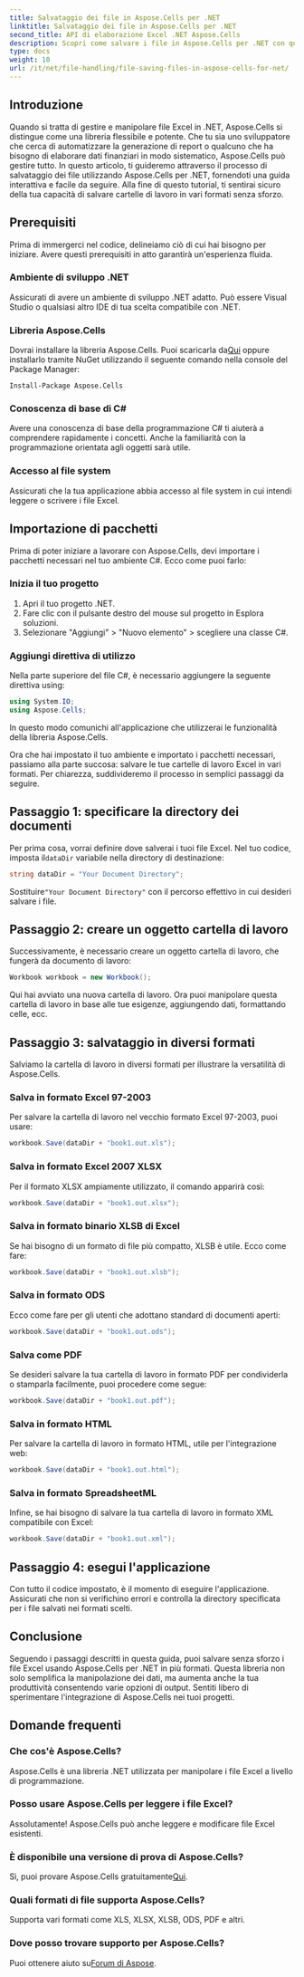 ```yaml
---
title: Salvataggio dei file in Aspose.Cells per .NET
linktitle: Salvataggio dei file in Aspose.Cells per .NET
second_title: API di elaborazione Excel .NET Aspose.Cells
description: Scopri come salvare i file in Aspose.Cells per .NET con questa guida dettagliata che copre vari formati di file.
type: docs
weight: 10
url: /it/net/file-handling/file-saving-files-in-aspose-cells-for-net/
---
```

## Introduzione
Quando si tratta di gestire e manipolare file Excel in .NET, Aspose.Cells si distingue come una libreria flessibile e potente. Che tu sia uno sviluppatore che cerca di automatizzare la generazione di report o qualcuno che ha bisogno di elaborare dati finanziari in modo sistematico, Aspose.Cells può gestire tutto. In questo articolo, ti guideremo attraverso il processo di salvataggio dei file utilizzando Aspose.Cells per .NET, fornendoti una guida interattiva e facile da seguire. Alla fine di questo tutorial, ti sentirai sicuro della tua capacità di salvare cartelle di lavoro in vari formati senza sforzo.

## Prerequisiti

Prima di immergerci nel codice, delineiamo ciò di cui hai bisogno per iniziare. Avere questi prerequisiti in atto garantirà un'esperienza fluida.

### Ambiente di sviluppo .NET
Assicurati di avere un ambiente di sviluppo .NET adatto. Può essere Visual Studio o qualsiasi altro IDE di tua scelta compatibile con .NET.

### Libreria Aspose.Cells
 Dovrai installare la libreria Aspose.Cells. Puoi scaricarla da[Qui](https://releases.aspose.com/cells/net/) oppure installarlo tramite NuGet utilizzando il seguente comando nella console del Package Manager:
```
Install-Package Aspose.Cells
```

### Conoscenza di base di C#
Avere una conoscenza di base della programmazione C# ti aiuterà a comprendere rapidamente i concetti. Anche la familiarità con la programmazione orientata agli oggetti sarà utile.

### Accesso al file system
Assicurati che la tua applicazione abbia accesso al file system in cui intendi leggere o scrivere i file Excel. 

## Importazione di pacchetti

Prima di poter iniziare a lavorare con Aspose.Cells, devi importare i pacchetti necessari nel tuo ambiente C#. Ecco come puoi farlo:

### Inizia il tuo progetto
1. Apri il tuo progetto .NET.
2. Fare clic con il pulsante destro del mouse sul progetto in Esplora soluzioni.
3. Selezionare "Aggiungi" > "Nuovo elemento" > scegliere una classe C#.

### Aggiungi direttiva di utilizzo
Nella parte superiore del file C#, è necessario aggiungere la seguente direttiva using:
```csharp
using System.IO;
using Aspose.Cells;
```
In questo modo comunichi all'applicazione che utilizzerai le funzionalità della libreria Aspose.Cells.

Ora che hai impostato il tuo ambiente e importato i pacchetti necessari, passiamo alla parte succosa: salvare le tue cartelle di lavoro Excel in vari formati. Per chiarezza, suddivideremo il processo in semplici passaggi da seguire.

## Passaggio 1: specificare la directory dei documenti

 Per prima cosa, vorrai definire dove salverai i tuoi file Excel. Nel tuo codice, imposta il`dataDir` variabile nella directory di destinazione:

```csharp
string dataDir = "Your Document Directory"; 
```
 Sostituire`"Your Document Directory"` con il percorso effettivo in cui desideri salvare i file.

## Passaggio 2: creare un oggetto cartella di lavoro

Successivamente, è necessario creare un oggetto cartella di lavoro, che fungerà da documento di lavoro:
```csharp
Workbook workbook = new Workbook(); 
```
Qui hai avviato una nuova cartella di lavoro. Ora puoi manipolare questa cartella di lavoro in base alle tue esigenze, aggiungendo dati, formattando celle, ecc.

## Passaggio 3: salvataggio in diversi formati

Salviamo la cartella di lavoro in diversi formati per illustrare la versatilità di Aspose.Cells.

### Salva in formato Excel 97-2003

Per salvare la cartella di lavoro nel vecchio formato Excel 97-2003, puoi usare:
```csharp
workbook.Save(dataDir + "book1.out.xls"); 
```

### Salva in formato Excel 2007 XLSX
Per il formato XLSX ampiamente utilizzato, il comando apparirà così:
```csharp
workbook.Save(dataDir + "book1.out.xlsx"); 
```

### Salva in formato binario XLSB di Excel
Se hai bisogno di un formato di file più compatto, XLSB è utile. Ecco come fare:
```csharp
workbook.Save(dataDir + "book1.out.xlsb"); 
```

### Salva in formato ODS
Ecco come fare per gli utenti che adottano standard di documenti aperti:
```csharp
workbook.Save(dataDir + "book1.out.ods"); 
```

### Salva come PDF
Se desideri salvare la tua cartella di lavoro in formato PDF per condividerla o stamparla facilmente, puoi procedere come segue:
```csharp
workbook.Save(dataDir + "book1.out.pdf"); 
```

### Salva in formato HTML
Per salvare la cartella di lavoro in formato HTML, utile per l'integrazione web:
```csharp
workbook.Save(dataDir + "book1.out.html"); 
```

### Salva in formato SpreadsheetML
Infine, se hai bisogno di salvare la tua cartella di lavoro in formato XML compatibile con Excel:
```csharp
workbook.Save(dataDir + "book1.out.xml"); 
```

## Passaggio 4: esegui l'applicazione 

Con tutto il codice impostato, è il momento di eseguire l'applicazione. Assicurati che non si verifichino errori e controlla la directory specificata per i file salvati nei formati scelti. 

## Conclusione

Seguendo i passaggi descritti in questa guida, puoi salvare senza sforzo i file Excel usando Aspose.Cells per .NET in più formati. Questa libreria non solo semplifica la manipolazione dei dati, ma aumenta anche la tua produttività consentendo varie opzioni di output. Sentiti libero di sperimentare l'integrazione di Aspose.Cells nei tuoi progetti.

## Domande frequenti

### Che cos'è Aspose.Cells?  
Aspose.Cells è una libreria .NET utilizzata per manipolare i file Excel a livello di programmazione.

### Posso usare Aspose.Cells per leggere i file Excel?  
Assolutamente! Aspose.Cells può anche leggere e modificare file Excel esistenti.

### È disponibile una versione di prova di Aspose.Cells?  
 Sì, puoi provare Aspose.Cells gratuitamente[Qui](https://releases.aspose.com/).

### Quali formati di file supporta Aspose.Cells?  
Supporta vari formati come XLS, XLSX, XLSB, ODS, PDF e altri.

### Dove posso trovare supporto per Aspose.Cells?  
Puoi ottenere aiuto su[Forum di Aspose](https://forum.aspose.com/c/cells/9).